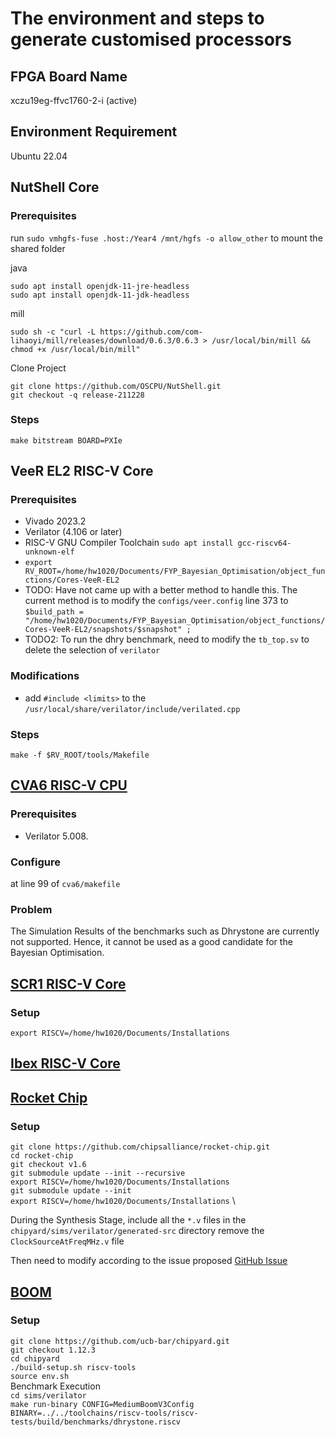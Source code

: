 # The environment and steps to generate customised processors

## FPGA Board Name

xczu19eg-ffvc1760-2-i (active)

## Environment Requirement

Ubuntu 22.04

## NutShell Core

### Prerequisites

run ```sudo vmhgfs-fuse .host:/Year4 /mnt/hgfs -o allow_other``` to mount the shared folder

java

```sudo apt install openjdk-11-jre-headless```\
```sudo apt install openjdk-11-jdk-headless```

mill

```sudo sh -c "curl -L https://github.com/com-lihaoyi/mill/releases/download/0.6.3/0.6.3 > /usr/local/bin/mill && chmod +x /usr/local/bin/mill"```

Clone Project

```git clone https://github.com/OSCPU/NutShell.git```\
```git checkout -q release-211228```

### Steps

``` make bitstream BOARD=PXIe ```

## VeeR EL2 RISC-V Core

### Prerequisites

- Vivado 2023.2
- Verilator (4.106 or later)
- RISC-V GNU Compiler Toolchain ```sudo apt install gcc-riscv64-unknown-elf```
- ```export RV_ROOT=/home/hw1020/Documents/FYP_Bayesian_Optimisation/object_functions/Cores-VeeR-EL2```
- TODO: Have not came up with a better method to handle this. The current method is to modify the ```configs/veer.config``` line 373 to ```$build_path = "/home/hw1020/Documents/FYP_Bayesian_Optimisation/object_functions/Cores-VeeR-EL2/snapshots/$snapshot" ;```
- TODO2: To run the dhry benchmark, need to modify the ```tb_top.sv``` to delete the selection of ```verilator```

### Modifications
- add ```#include <limits>``` to the ```/usr/local/share/verilator/include/verilated.cpp```

### Steps

```make -f $RV_ROOT/tools/Makefile```

## [CVA6 RISC-V CPU](https://github.com/openhwgroup/cva6)

### Prerequisites

- Verilator 5.008.

### Configure

at line 99 of ```cva6/makefile```

### Problem

The Simulation Results of the benchmarks such as Dhrystone are currently not supported. Hence, it cannot be used as a good candidate for the Bayesian Optimisation.

## [SCR1 RISC-V Core](https://github.com/syntacore/scr1/tree/master)

### Setup

```export RISCV=/home/hw1020/Documents/Installations```

## [Ibex RISC-V Core](https://github.com/lowRISC/ibex)

## [Rocket Chip](https://github.com/chipsalliance/rocket-chip.git)

### Setup
```git clone https://github.com/chipsalliance/rocket-chip.git``` \
```cd rocket-chip```    \
```git checkout v1.6``` \
```git submodule update --init --recursive``` \
```export RISCV=/home/hw1020/Documents/Installations``` \
```git submodule update --init``` \
```export RISCV=/home/hw1020/Documents/Installations``` \

During the Synthesis Stage,
include all the ```*.v``` files in the ```chipyard/sims/verilator/generated-src``` directory
remove the ```ClockSourceAtFreqMHz.v``` file

Then need to modify according to the issue proposed [GitHub Issue](https://github.com/chipsalliance/rocket-chip/pull/3226)

## [BOOM](https://github.com/riscv-boom/riscv-boom)

### Setup
```git clone https://github.com/ucb-bar/chipyard.git``` \
```git checkout 1.12.3``` \
```cd chipyard``` \
```./build-setup.sh riscv-tools``` \
```source env.sh``` \
Benchmark Execution \
```cd sims/verilator``` \
```make run-binary CONFIG=MediumBoomV3Config BINARY=../../toolchains/riscv-tools/riscv-tests/build/benchmarks/dhrystone.riscv```